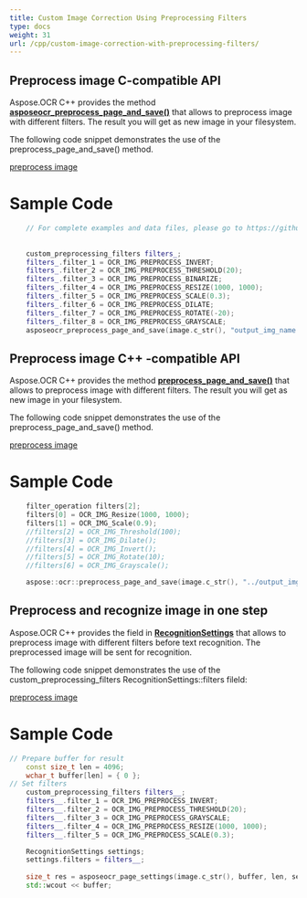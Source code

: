 ```yaml
---
title: Custom Image Correction Using Preprocessing Filters
type: docs
weight: 31
url: /cpp/custom-image-correction-with-preprocessing-filters/
---
```


## **Preprocess image C-compatible API**

Aspose.OCR C++ provides the method [**asposeocr_preprocess_page_and_save()**](https://reference.aspose.com/ocr/cpp/groupAspose#ga69cc8aa64a4cd77628f3b273c3d41645) 
that allows to preprocess image with different filters. The result you will get as new image in your filesystem.

The following code snippet demonstrates the use of the preprocess_page_and_save() method.


[preprocess image](/ocr/cpp/image-preprocessing-c/)

# Sample Code 

```cpp
	// For complete examples and data files, please go to https://github.com/aspose-ocr/Aspose.OCR-for-C
	
	
	custom_preprocessing_filters filters_;
    filters_.filter_1 = OCR_IMG_PREPROCESS_INVERT;
    filters_.filter_2 = OCR_IMG_PREPROCESS_THRESHOLD(20);
	filters_.filter_3 = OCR_IMG_PREPROCESS_BINARIZE;
    filters_.filter_4 = OCR_IMG_PREPROCESS_RESIZE(1000, 1000);
    filters_.filter_5 = OCR_IMG_PREPROCESS_SCALE(0.3);
    filters_.filter_6 = OCR_IMG_PREPROCESS_DILATE;
    filters_.filter_7 = OCR_IMG_PREPROCESS_ROTATE(-20);
    filters_.filter_8 = OCR_IMG_PREPROCESS_GRAYSCALE;
    asposeocr_preprocess_page_and_save(image.c_str(), "output_img_name.png", filters_);
```


## **Preprocess image C++ -compatible API**

Aspose.OCR C++ provides the method [**preprocess_page_and_save()**](https://reference.aspose.com/ocr/cpp/groupAspose#ga056fd7bc1e4fc540bb14b3f83994b5d6) 
that allows to preprocess image with different filters. The result you will get as new image in your filesystem.

The following code snippet demonstrates the use of the preprocess_page_and_save() method.


[preprocess image](/ocr/cpp/image-preprocessing-c-plus/)

# Sample Code 

```cpp
	filter_operation filters[2];
	filters[0] = OCR_IMG_Resize(1000, 1000);
	filters[1] = OCR_IMG_Scale(0.9);
	//filters[2] = OCR_IMG_Threshold(100);
	//filters[3] = OCR_IMG_Dilate();
	//filters[4] = OCR_IMG_Invert();
	//filters[5] = OCR_IMG_Rotate(10);
	//filters[6] = OCR_IMG_Grayscale();

	aspose::ocr::preprocess_page_and_save(image.c_str(), "../output_img_name.png", filters, 2);
```

## **Preprocess and recognize image in one step**

Aspose.OCR C++ provides the field in  [**RecognitionSettings**](https://reference.aspose.com/ocr/cpp/struct/recognition_settings#a357319e06844393ae68e9af538835755) 
that allows to preprocess image with different filters before text recognition. The preprocessed image will be sent for recognition.

The following code snippet demonstrates the use of the custom_preprocessing_filters RecognitionSettings::filters fileld:


[preprocess image](/ocr/cpp/image-preprocessing-recognition/)

# Sample Code 

```cpp
// Prepare buffer for result 
	const size_t len = 4096;
    wchar_t buffer[len] = { 0 };
// Set filters
	custom_preprocessing_filters filters__;
    filters__.filter_1 = OCR_IMG_PREPROCESS_INVERT;
    filters__.filter_2 = OCR_IMG_PREPROCESS_THRESHOLD(20);
	filters__.filter_3 = OCR_IMG_PREPROCESS_GRAYSCALE;
    filters__.filter_4 = OCR_IMG_PREPROCESS_RESIZE(1000, 1000);
    filters__.filter_5 = OCR_IMG_PREPROCESS_SCALE(0.3);

	RecognitionSettings settings;
	settings.filters = filters__;
	
	size_t res = asposeocr_page_settings(image.c_str(), buffer, len, settings);
	std::wcout << buffer;
```

